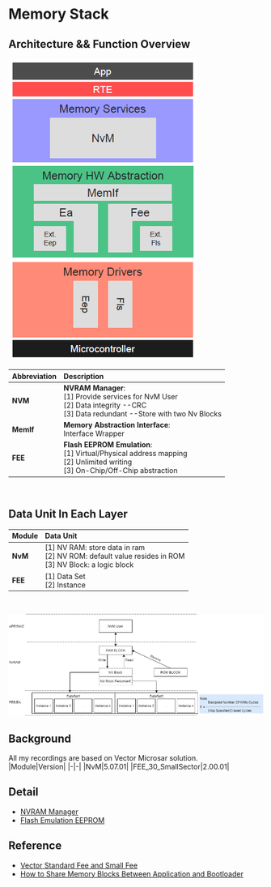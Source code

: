 # Memory Stack



## Architecture && Function Overview

![](NVMArchitecture.png)

|Abbreviation|Description|
|:-|:-|
|**NVM**|**NVRAM Manager**:<br />[1] Provide services for NvM User <br /> [2] Data integrity --CRC <br />[3] Data redundant --Store with two Nv Blocks  
|**MemIf**|**Memory Abstraction Interface**:<br /> Interface Wrapper 
|**FEE**|**Flash EEPROM Emulation**:<br/> [1] Virtual/Physical address mapping<br />[2] Unlimited writing<br /> [3] On-Chip/Off-Chip abstraction |

<br />    

## Data Unit In Each Layer
    
|Module|Data Unit|
|:-|:-|
|**NvM**|[1] NV RAM: store data in ram  <br />[2] NV ROM: default value resides in ROM<br /> [3] NV Block: a logic block<br />|
|**FEE**|[1] Data Set <br /> [2] Instance|

<br />    

![Data Unit Overview](DataUnitOverView.png)

## Background
All my recordings are based on Vector Microsar solution.   
|Module|Version|
|-|-|
|NvM|5.07.01|
|FEE_30_SmallSector|2.00.01|

   
## Detail 
- [NVRAM Manager](NVM.md)
- [Flash Emulation EEPROM](FEE.md)

## Reference <br />
- [Vector Standard Fee and Small Fee](https://support.vector.com/kb?id=kb_article_view&sysparm_article=KB0012027&sys_kb_id=8c2582281b2614148e9a535c2e4bcbe8&spa=1)
- [How to Share Memory Blocks Between Application and Bootloader
](https://support.vector.com/kb?id=kb_article_view&sysparm_article=KB0011911&sys_kb_id=86154ee41b2614148e9a535c2e4bcbab&spa=1)
